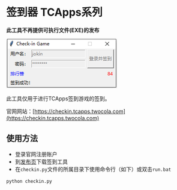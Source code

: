 # 签到器 TCApps系列

**此工具不再提供可执行文件(EXE)的发布**

![UI](./ui.png)

此工具仅用于进行TCApps签到游戏的签到。

官网网站：[https://checkin.tcapps.twocola.com](https://checkin.tcapps.twocola.com)

## 使用方法

- 登录官网注册账户
- 到[发布页](https://github.com/jokin1999/tcapps-checkin/releases)下载签到工具
- 在`checkin.py`文件的所属目录下使用命令行（如下）或双击`run.bat`
```python
python checkin.py
```
